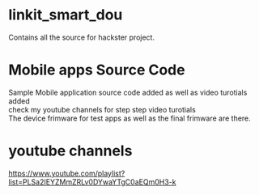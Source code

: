 # linkit_smart_dou
Contains all the source for hackster project.
# Mobile apps Source Code
Sample Mobile application source code added as well as video turotials added</br>
check my youtube channels for step step video turotials</br>
The device frimware for test apps as well as the final frimware are there.</br>

# youtube channels
https://www.youtube.com/playlist?list=PLSa2IEYZMmZRLv0DYwaYTgC0aEQm0H3-k  


